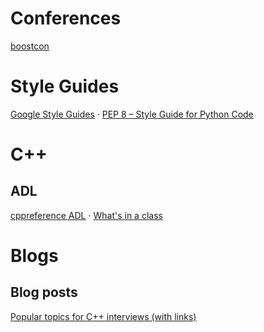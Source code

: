 # Conferences
[boostcon](https://github.com/boostcon)
# Style Guides
[Google Style Guides](https://google.github.io/styleguide/) · [PEP 8 – Style Guide for Python Code](https://peps.python.org/pep-0008/)
# C++
## ADL
[cppreference ADL](https://en.cppreference.com/w/cpp/language/adl) · [What's in a class](http://www.gotw.ca/publications/mill02.htm) 
# Blogs
## Blog posts
[Popular topics for C++ interviews (with links)](https://www.pradeepbangalore.in/post/popular-topics-for-c-interviews)
